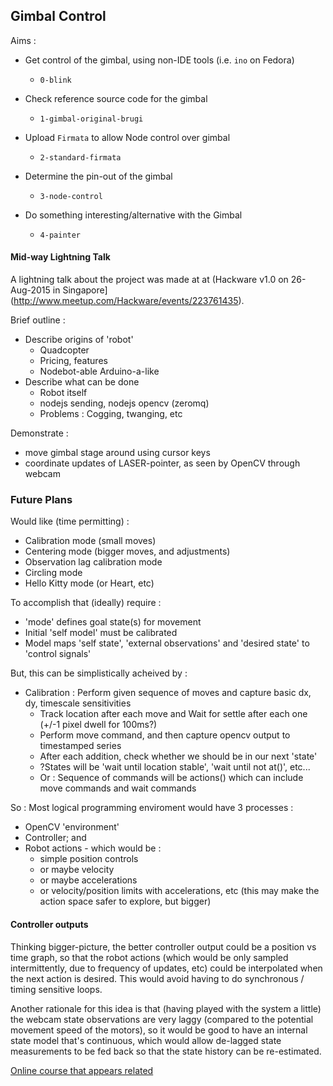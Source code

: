 ## Gimbal Control

Aims :

* Get control of the gimbal, using non-IDE tools (i.e. ```ino``` on Fedora)
  - ```0-blink```

* Check reference source code for the gimbal
  - ```1-gimbal-original-brugi```

* Upload ```Firmata``` to allow Node control over gimbal
  - ```2-standard-firmata```

* Determine the pin-out of the gimbal 
  - ```3-node-control```

* Do something interesting/alternative with the Gimbal
  - ```4-painter```



#### Mid-way Lightning Talk

A lightning talk about the project was made at at (Hackware v1.0 on 26-Aug-2015 in Singapore](http://www.meetup.com/Hackware/events/223761435).

Brief outline : 

*  Describe origins of 'robot'
   +   Quadcopter
   +   Pricing, features
   +   Nodebot-able Arduino-a-like
*  Describe what can be done
   +   Robot itself
   +   nodejs sending, nodejs opencv (zeromq)
   +   Problems : Cogging, twanging, etc


Demonstrate :

*  move gimbal stage around using cursor keys
*  coordinate updates of LASER-pointer, as seen by OpenCV through webcam

### Future Plans

Would like (time permitting) :

*  Calibration mode (small moves)
*  Centering mode (bigger moves, and adjustments)
*  Observation lag calibration mode
*  Circling mode
*  Hello Kitty mode (or Heart, etc)


To accomplish that (ideally) require :

*  'mode' defines goal state(s) for movement
*  Initial 'self model' must be calibrated
*  Model maps 'self state', 'external observations' and 'desired state' to 'control signals'

But, this can be simplistically acheived by :

*  Calibration : Perform given sequence of moves and capture basic dx, dy, timescale sensitivities
   +   Track location after each move and Wait for settle after each one (+/-1 pixel dwell for 100ms?)
   +   Perform move command, and then capture opencv output to timestamped series
   +   After each addition, check whether we should be in our next 'state'
   +   ?States will be 'wait until location stable', 'wait until not at()', etc...
   +   Or : Sequence of commands will be actions() which can include move commands and wait commands

So : Most logical programming enviroment would have 3 processes : 

*  OpenCV 'environment'
*  Controller; and 
*  Robot actions - which would be :
   +  simple position controls 
   +  or maybe velocity 
   +  or maybe accelerations
   +  or velocity/position limits with accelerations, etc (this may make the action space safer to explore, but bigger)

#### Controller outputs

Thinking bigger-picture, the better controller output could be a position vs time graph, so that the robot actions (which would be only sampled intermittently, due to frequency of updates, etc) could be interpolated when the next action is desired.  This would avoid having to do synchronous / timing sensitive loops.  

Another rationale for this idea is that (having played with the system a little) the webcam state observations are very laggy (compared to the potential movement speed of the motors), so it would be good to have an internal state model that's continuous, which would allow de-lagged state measurements to be fed back so that the state history can be re-estimated.

[Online course that appears related](http://www.computervisiontalks.com/tag/rl-course/)


